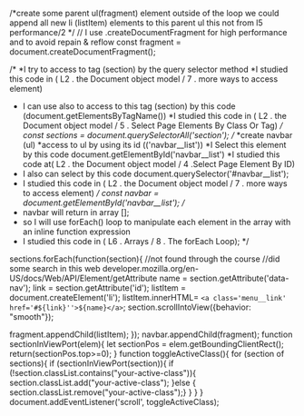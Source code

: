 /*create some parent ul(fragment) element outside of the loop
we could append all new li (listItem) elements to this parent ul
this not from l5 performance/2
*/
// I use .createDocumentFragment for high performance and to avoid repain & reflow
const fragment = document.createDocumentFragment();

/*
*I try to access to tag (section) by the query selector method
*I studied this code in ( L2 . the Document object model / 7 . more ways to access element)
* I can use also to access to this tag (section) by this code (document.getElementsByTagName())
*I studied this code in ( L2 . the Document object model / 5 . Select Page Elements By Class Or Tag)
*/
const sections = document.querySelectorAll('section');
/*
*create navbar (ul)
*access to ul by using its id (('navbar__list'))
*I Select this element by this code  document.getElementById('navbar__list')
*I studied this code at( L2 . the Document object model / 4 .Select Page Element By ID)
* I also can select by this code document.querySelector('#navbar__list');
* I studied this code in ( L2 . the Document object model / 7 . more ways to access element)
*/
const navbar = document.getElementById('navbar__list');
/*
* navbar will return in array [];
* so I will use forEach() loop to manipulate each element in the array with an inline function expression
* I studied this code in ( L6 . Arrays / 8 . The forEach Loop);
*/

sections.forEach(function(section){
  //not found through the course
  //did some search in this web developer.mozilla.org/en-US/docs/Web/API/Element/getAttribute
      name = section.getAttribute('data-nav');
      link = section.getAttribute('id');
      listItem = document.createElement('li');
      listItem.innerHTML= `<a class='menu__link' href='#${link}''>${name}</a>`;
      section.scrollIntoView({behavior: "smooth"});

 fragment.appendChild(listItem);
});
navbar.appendChild(fragment);
function sectionInViewPort(elem){
  let sectionPos = elem.getBoundingClientRect();
  return(sectionPos.top>=0);
}
function toggleActiveClass(){
  for (section of sections){
    if (sectionInViewPort(section)){
      if (!section.classList.contains("your-active-class")){
      section.classList.add("your-active-class");
      }else {  section.classList.remove("your-active-class");}
    }
  }
}
document.addEventListener('scroll', toggleActiveClass);
